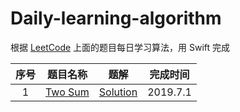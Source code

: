 # Daily-learning-algorithm
根据 [LeetCode](https://leetcode.com) 上面的题目每日学习算法，用 Swift 完成

|序号| 题目名称 | 题解 |完成时间|
|:-------:|:-------:|:-------:|:-------:|
| 1 | [Two Sum](https://leetcode.com/problems/two-sum) | [Solution](https://github.com/loveway/Daily-learning-algorithm/blob/master/Algorithms/1.Two%20Sum/two_sum.md) | 2019.7.1 | 

